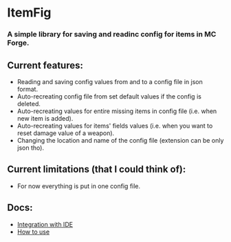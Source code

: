 # ItemFig
### A simple library for saving and readinc config for items in MC Forge.

## Current features:
- Reading and saving config values from and to a config file in json format.
- Auto-recreating config file from set default values if the config is deleted.
- Auto-recreating values for entire missing items in config file (i.e. when new item is added).
- Auto-recreating values for items' fields values (i.e. when you want to reset damage value of a weapon).
- Changing the location and name of the config file (extension can be only json tho).

## Current limitations (that I could think of):
- For now everything is put in one config file.

## Docs:
- <a href="https://hornster.github.io/ItemFig/Docs/usage/integration.md">Integration with IDE</a>
- <a href="https://hornster.github.io/ItemFig/Docs/usage/usage.md">How to use</a>
